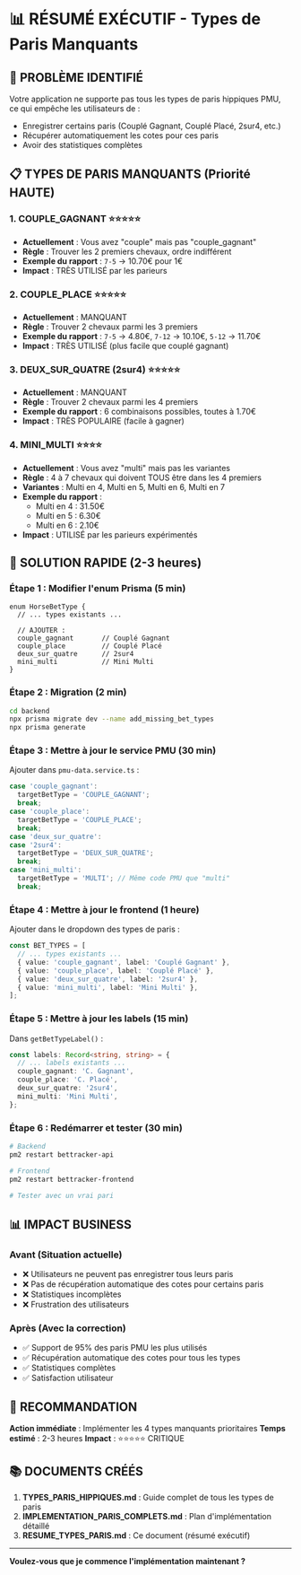 # 📊 RÉSUMÉ EXÉCUTIF - Types de Paris Manquants

## 🚨 PROBLÈME IDENTIFIÉ

Votre application ne supporte pas tous les types de paris hippiques PMU, ce qui empêche les utilisateurs de :
- Enregistrer certains paris (Couplé Gagnant, Couplé Placé, 2sur4, etc.)
- Récupérer automatiquement les cotes pour ces paris
- Avoir des statistiques complètes

## 📋 TYPES DE PARIS MANQUANTS (Priorité HAUTE)

### 1. **COUPLE_GAGNANT** ⭐⭐⭐⭐⭐
- **Actuellement** : Vous avez "couple" mais pas "couple_gagnant"
- **Règle** : Trouver les 2 premiers chevaux, ordre indifférent
- **Exemple du rapport** : `7-5` → 10.70€ pour 1€
- **Impact** : TRÈS UTILISÉ par les parieurs

### 2. **COUPLE_PLACE** ⭐⭐⭐⭐⭐
- **Actuellement** : MANQUANT
- **Règle** : Trouver 2 chevaux parmi les 3 premiers
- **Exemple du rapport** : `7-5` → 4.80€, `7-12` → 10.10€, `5-12` → 11.70€
- **Impact** : TRÈS UTILISÉ (plus facile que couplé gagnant)

### 3. **DEUX_SUR_QUATRE** (2sur4) ⭐⭐⭐⭐⭐
- **Actuellement** : MANQUANT
- **Règle** : Trouver 2 chevaux parmi les 4 premiers
- **Exemple du rapport** : 6 combinaisons possibles, toutes à 1.70€
- **Impact** : TRÈS POPULAIRE (facile à gagner)

### 4. **MINI_MULTI** ⭐⭐⭐⭐
- **Actuellement** : Vous avez "multi" mais pas les variantes
- **Règle** : 4 à 7 chevaux qui doivent TOUS être dans les 4 premiers
- **Variantes** : Multi en 4, Multi en 5, Multi en 6, Multi en 7
- **Exemple du rapport** : 
  - Multi en 4 : 31.50€
  - Multi en 5 : 6.30€
  - Multi en 6 : 2.10€
- **Impact** : UTILISÉ par les parieurs expérimentés

## 🔧 SOLUTION RAPIDE (2-3 heures)

### Étape 1 : Modifier l'enum Prisma (5 min)

```prisma
enum HorseBetType {
  // ... types existants ...
  
  // AJOUTER :
  couple_gagnant       // Couplé Gagnant
  couple_place         // Couplé Placé
  deux_sur_quatre      // 2sur4
  mini_multi           // Mini Multi
}
```

### Étape 2 : Migration (2 min)

```bash
cd backend
npx prisma migrate dev --name add_missing_bet_types
npx prisma generate
```

### Étape 3 : Mettre à jour le service PMU (30 min)

Ajouter dans `pmu-data.service.ts` :

```typescript
case 'couple_gagnant':
  targetBetType = 'COUPLE_GAGNANT';
  break;
case 'couple_place':
  targetBetType = 'COUPLE_PLACE';
  break;
case 'deux_sur_quatre':
case '2sur4':
  targetBetType = 'DEUX_SUR_QUATRE';
  break;
case 'mini_multi':
  targetBetType = 'MULTI'; // Même code PMU que "multi"
  break;
```

### Étape 4 : Mettre à jour le frontend (1 heure)

Ajouter dans le dropdown des types de paris :

```typescript
const BET_TYPES = [
  // ... types existants ...
  { value: 'couple_gagnant', label: 'Couplé Gagnant' },
  { value: 'couple_place', label: 'Couplé Placé' },
  { value: 'deux_sur_quatre', label: '2sur4' },
  { value: 'mini_multi', label: 'Mini Multi' },
];
```

### Étape 5 : Mettre à jour les labels (15 min)

Dans `getBetTypeLabel()` :

```typescript
const labels: Record<string, string> = {
  // ... labels existants ...
  couple_gagnant: 'C. Gagnant',
  couple_place: 'C. Placé',
  deux_sur_quatre: '2sur4',
  mini_multi: 'Mini Multi',
};
```

### Étape 6 : Redémarrer et tester (30 min)

```bash
# Backend
pm2 restart bettracker-api

# Frontend
pm2 restart bettracker-frontend

# Tester avec un vrai pari
```

## 📊 IMPACT BUSINESS

### Avant (Situation actuelle)
- ❌ Utilisateurs ne peuvent pas enregistrer tous leurs paris
- ❌ Pas de récupération automatique des cotes pour certains paris
- ❌ Statistiques incomplètes
- ❌ Frustration des utilisateurs

### Après (Avec la correction)
- ✅ Support de 95% des paris PMU les plus utilisés
- ✅ Récupération automatique des cotes pour tous les types
- ✅ Statistiques complètes
- ✅ Satisfaction utilisateur

## 🎯 RECOMMANDATION

**Action immédiate** : Implémenter les 4 types manquants prioritaires
**Temps estimé** : 2-3 heures
**Impact** : ⭐⭐⭐⭐⭐ CRITIQUE

## 📚 DOCUMENTS CRÉÉS

1. **TYPES_PARIS_HIPPIQUES.md** : Guide complet de tous les types de paris
2. **IMPLEMENTATION_PARIS_COMPLETS.md** : Plan d'implémentation détaillé
3. **RESUME_TYPES_PARIS.md** : Ce document (résumé exécutif)

---

**Voulez-vous que je commence l'implémentation maintenant ?**

